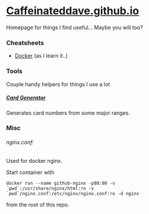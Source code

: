 
# [Caffeinateddave.github.io](caffeinateddave.github.io)

Homepage for things I find useful... Maybe you will too?

### Cheatsheets
* [Docker](Caffeinateddave.github.io/cheat/docker) (as I learn it..)

### Tools
Couple handy helpers for things I use a lot
##### [Card Generator](Caffeinateddave.xyz/cardgen)
Generates card numbers from some major ranges.

### Misc

###### nginx.conf:
Used for docker nginx.

Start container with

```docker run --name github-nginx -p80:80 -v `pwd`:/usr/share/nginx/html:ro -v `pwd`/nginx.conf:/etc/nginx/nginx.conf:ro -d nginx```

 from the root of this repo.
